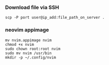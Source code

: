 ### Download file via SSH
```
scp -P port user@ip_add:file_path_on_server .
```

### neovim appimage
```
mv nvim.appimage nvim
chmod +x nvim
sudo chown root:root nvim
sudo mv nvim /usr/bin
mkdir -p ~/.config/nvim
```
